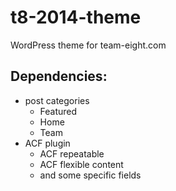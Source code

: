 t8-2014-theme
=============

WordPress theme for team-eight.com

## Dependencies:

- post categories
	- Featured
	- Home
	- Team
- ACF plugin
	- ACF repeatable
	- ACF flexible content
	- and some specific fields
	
